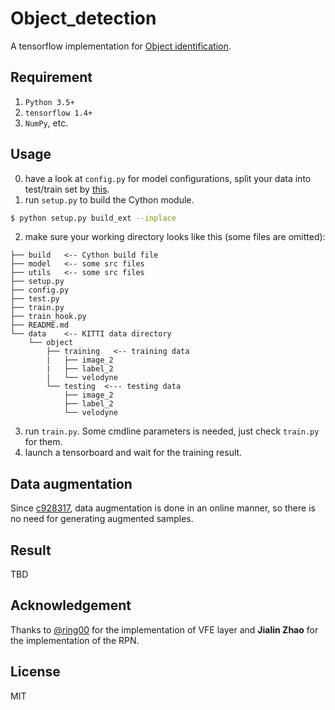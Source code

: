 # Object_detection

A tensorflow implementation for [Object identification](https://arxiv.org/abs/1711.06396).

## Requirement

1. `Python 3.5+`
2. `tensorflow 1.4+`
3. `NumPy`, etc.

## Usage

0. have a look at `config.py` for model configurations, split your data into test/train set by [this](https://xiaozhichen.github.io/files/mv3d/imagesets.tar.gz).
1. run `setup.py` to build the Cython module.
```bash
$ python setup.py build_ext --inplace
```
2. make sure your working directory looks like this (some files are omitted):
```plain
├── build   <-- Cython build file
├── model   <-- some src files
├── utils   <-- some src files
├── setup.py   
├── config.py   
├── test.py   
├── train.py   
├── train_hook.py   
├── README.md    
└── data    <-- KITTI data directory 
    └── object 
        ├── training   <-- training data
        |   ├── image_2   
        |   ├── label_2   
        |   └── velodyne  
        └── testing  <--- testing data
            ├── image_2   
            ├── label_2   
            └── velodyne  
```

3. run `train.py`. Some cmdline parameters is needed, just check `train.py` for them.
4. launch a tensorboard and wait for the training result.

## Data augmentation
Since [c928317](https://github.com/jeasinema/tf_voxelnet/commit/c928317169f1bf23e2157dab20cb402bddb8ffe0), data augmentation is done in an online manner, so there is no need for generating augmented samples.

## Result

TBD

## Acknowledgement

Thanks to [@ring00](https://github.com/ring00) for the implementation of VFE layer and **Jialin Zhao** for the implementation of the RPN.

## License

MIT
